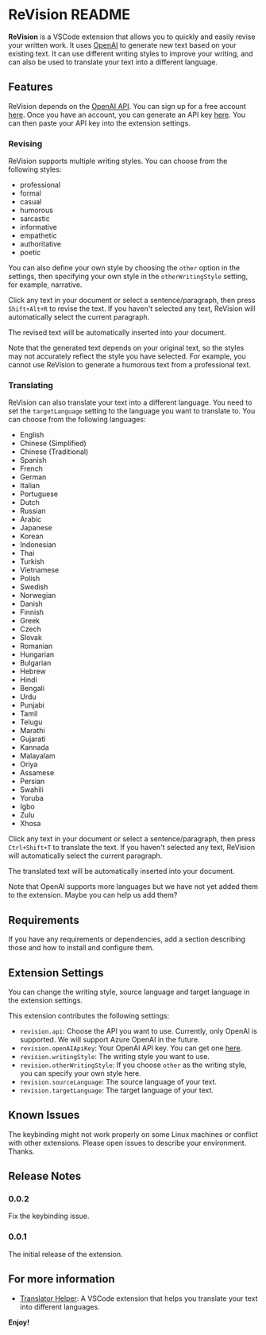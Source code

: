 # ReVision README

**ReVision** is a VSCode extension that allows you to quickly and easily revise your written work. It uses [OpenAI](https://openai.com/) to generate new text based on your existing text. It can use different writing styles to improve your writing, and can also be used to translate your text into a different language.

## Features

ReVision depends on the [OpenAI API](https://openai.com/blog/openai-api/). You can sign up for a free account [here](https://beta.openai.com/). Once you have an account, you can generate an API key [here](https://beta.openai.com/account/api-keys). You can then paste your API key into the extension settings.

### Revising

ReVision supports multiple writing styles. You can choose from the following styles:

* professional
* formal
* casual
* humorous
* sarcastic
* informative
* empathetic
* authoritative
* poetic

You can also define your own style by choosing the `other` option in the settings, then specifying your own style in the `otherWritingStyle` setting, for example, narrative.

Click any text in your document or select a sentence/paragraph, then press `Shift+Alt+R` to revise the text. If you haven't selected any text, ReVision will automatically select the current paragraph.

The revised text will be automatically inserted into your document.

Note that the generated text depends on your original text, so the styles may not accurately reflect the style you have selected. For example, you cannot use ReVision to generate a humorous text from a professional text.

### Translating

ReVision can also translate your text into a different language. You need to set the `targetLanguage` setting to the language you want to translate to. You can choose from the following languages:

* English
* Chinese (Simplified)
* Chinese (Traditional)
* Spanish
* French
* German
* Italian
* Portuguese
* Dutch
* Russian
* Arabic
* Japanese
* Korean
* Indonesian
* Thai
* Turkish
* Vietnamese
* Polish
* Swedish
* Norwegian
* Danish
* Finnish
* Greek
* Czech
* Slovak
* Romanian
* Hungarian
* Bulgarian
* Hebrew
* Hindi
* Bengali
* Urdu
* Punjabi
* Tamil
* Telugu
* Marathi
* Gujarati
* Kannada
* Malayalam
* Oriya
* Assamese
* Persian
* Swahili
* Yoruba
* Igbo
* Zulu
* Xhosa

Click any text in your document or select a sentence/paragraph, then press `Ctrl+Shift+T` to translate the text. If you haven't selected any text, ReVision will automatically select the current paragraph.

The translated text will be automatically inserted into your document.

Note that OpenAI supports more languages but we have not yet added them to the extension. Maybe you can help us add them?

## Requirements

If you have any requirements or dependencies, add a section describing those and how to install and configure them.

## Extension Settings

You can change the writing style, source language and target language in the extension settings.

This extension contributes the following settings:

* `revision.api`: Choose the API you want to use. Currently, only OpenAI is supported. We will support Azure OpenAI in the future.
* `revision.openAIApiKey`: Your OpenAI API key. You can get one [here](https://beta.openai.com/account/api-keys).
* `revision.writingStyle`: The writing style you want to use.
* `revision.otherWritingStyle`: If you choose `other` as the writing style, you can specify your own style here.
* `revision.sourceLanguage`: The source language of your text.
* `revision.targetLanguage`: The target language of your text.

## Known Issues

The keybinding might not work properly on some Linux machines or conflict with other extensions. Please open issues to describe your environment. Thanks.

## Release Notes

### 0.0.2

Fix the keybinding issue.

### 0.0.1

The initial release of the extension.

## For more information

* [Translator Helper](https://github.com/yanxiaodi/vscode-translator-helper): A VSCode extension that helps you translate your text into different languages.

**Enjoy!**
